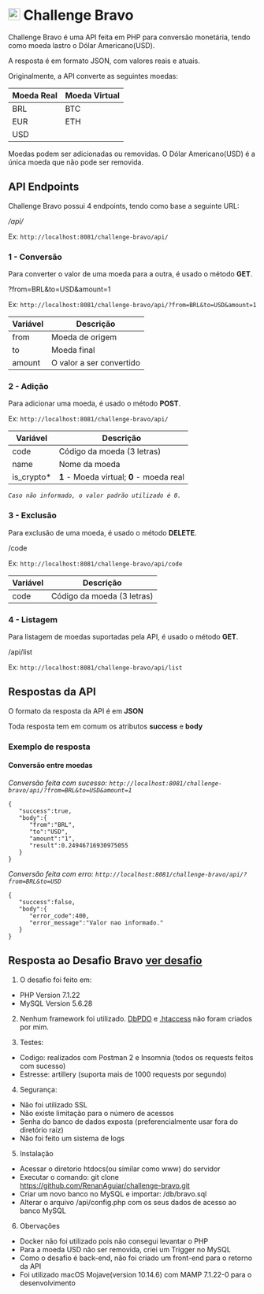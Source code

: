 # <img src="https://avatars1.githubusercontent.com/u/7063040?v=4&s=200.jpg" alt="HU" width="24" /> Challenge Bravo

Challenge Bravo é uma API feita em PHP para conversão monetária, tendo como moeda lastro o Dólar Americano(USD).

A resposta é em formato JSON, com valores reais e atuais.

Originalmente, a API converte as seguintes moedas:

| Moeda Real | Moeda Virtual |
|------------|---------------|
| BRL        | BTC           |
| EUR        | ETH           |
| USD        |               |

Moedas podem ser adicionadas ou removidas. O Dólar Americano(USD) é a única moeda que não pode ser removida.

## API Endpoints

Challenge Bravo possui 4 endpoints, tendo como base a seguinte URL:

*/api/*

Ex: `http://localhost:8081/challenge-bravo/api/`

### 1 - Conversão

Para converter o valor de uma moeda para a outra, é usado o método **GET**.

?from=BRL&to=USD&amount=1

Ex: `http://localhost:8081/challenge-bravo/api/?from=BRL&to=USD&amount=1`

| Variável | Descrição                |
|----------|--------------------------|
| from     | Moeda de origem          |
| to       | Moeda final              |
| amount   | O valor a ser convertido |


### 2 - Adição
Para adicionar uma moeda, é usado o método **POST**.

Ex: `http://localhost:8081/challenge-bravo/api/`

| Variável    | Descrição                                    |
|-------------|----------------------------------------------|
| code        | Código da moeda (3 letras)                   |
| name        | Nome da moeda                                |
| is_crypto*  | **1** - Moeda virtual; **0** - moeda real    |

*`Caso não informado, o valor padrão utilizado é 0.`*

### 3 - Exclusão
Para exclusão de uma moeda, é usado o método **DELETE**.

/code

Ex: `http://localhost:8081/challenge-bravo/api/code`

| Variável    | Descrição                       |
|-------------|---------------------------------|
| code        | Código da moeda (3 letras)      |


### 4 - Listagem
Para listagem de moedas suportadas pela API, é usado o método **GET**.

/api/list

Ex: `http://localhost:8081/challenge-bravo/api/list`



## Respostas da API

O formato da resposta da API é em **JSON**

Toda resposta tem em comum os atributos **success** e **body**

### Exemplo de resposta

#### Conversão entre moedas

*Conversão feita com sucesso: `http://localhost:8081/challenge-bravo/api/?from=BRL&to=USD&amount=1`*
```
{
   "success":true,
   "body":{
      "from":"BRL",
      "to":"USD",
      "amount":"1",
      "result":0.24946716930975055
   }
}
```

*Conversão feita com erro: `http://localhost:8081/challenge-bravo/api/?from=BRL&to=USD`*
```
{
   "success":false,
   "body":{
      "error_code":400,
      "error_message":"Valor nao informado."
   }
}
```


## Resposta ao Desafio Bravo [ver desafio](https://github.com/hurbcom/challenge-bravo)


1. O desafio foi feito em:
  - PHP Version 7.1.22
  - MySQL Version 5.6.28


2. Nenhum framework foi utilizado. [DbPDO](/api/class/DbPDO.class.php) e [.htaccess](/api/.htaccess) não foram criados por mim.


3. Testes:
  - Codigo: realizados com Postman 2 e Insomnia (todos os requests feitos com sucesso)
  - Estresse: artillery (suporta mais de 1000 requests por segundo)


4. Segurança:
  - Não foi utilizado SSL
  - Não existe limitação para o número de acessos
  - Senha do banco de dados exposta (preferencialmente usar fora do diretório raiz)
  - Não foi feito um sistema de logs


5. Instalação
  - Acessar o diretorio htdocs(ou similar como www) do servidor
  - Executar o comando: git clone https://github.com/RenanAguiar/challenge-bravo.git
  - Criar um novo banco no MySQL e importar: /db/bravo.sql
  - Alterar o arquivo /api/config.php com os seus dados de acesso ao banco MySQL


6. Obervações
  - Docker não foi utilizado pois não consegui levantar o PHP
  - Para a moeda USD não ser removida, criei um Trigger no MySQL
  - Como o desafio é back-end, não foi criado um front-end para o retorno da API
  - Foi utilizado macOS Mojave(version 10.14.6) com MAMP 7.1.22-0 para o desenvolvimento
